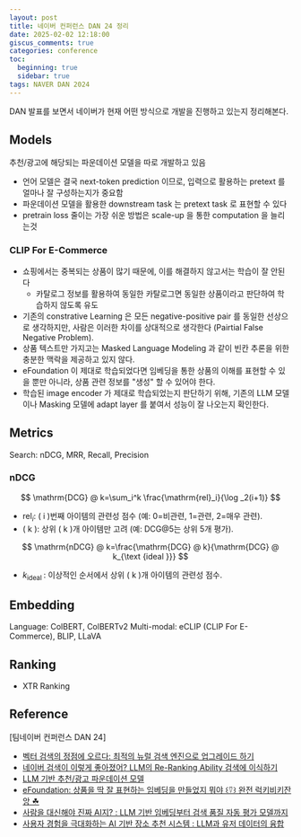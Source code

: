 ```yaml
---
layout: post
title: 네이버 컨퍼런스 DAN 24 정리
date: 2025-02-02 12:18:00
giscus_comments: true
categories: conference
toc:
  beginning: true
  sidebar: true
tags: NAVER DAN 2024
---
```


DAN 발표를 보면서 네이버가 현재 어떤 방식으로 개발을 진행하고 있는지 정리해본다.

## Models

추천/광고에 해당되는 파운데이션 모델을 따로 개발하고 있음

- 언어 모델은 결국 next-token prediction 이므로, 입력으로 활용하는 pretext 를 얼마나 잘 구성하는지가 중요함
- 파운데이션 모델을 활용한 downstream task 는 pretext task 로 표현할 수 있다
- pretrain loss 줄이는 가장 쉬운 방법은 scale-up 을 통한 computation 을 늘리는것

### CLIP For E-Commerce

- 쇼핑에서는 중복되는 상품이 많기 때문에, 이를 해결하지 않고서는 학습이 잘 안된다
  - 카탈로그 정보를 활용하여 동일한 카탈로그면 동일한 상품이라고 판단하여 학습하지 않도록 유도
- 기존의 constrative Learning 은 모든 negative-positive pair 를 동일한 선상으로 생각하지만, 사람은 이러한 차이를 상대적으로 생각한다 (Pairtial False Negative Problem).
- 상품 텍스트만 가지고는 Masked Language Modeling 과 같이 빈칸 추론을 위한 충분한 맥락을 제공하고 있지 않다.
- eFoundation 이 제대로 학습되었다면 임베딩을 통한 상품의 이해를 표현할 수 있을 뿐만 아니라, 상품 관련 정보를 "생성" 할 수 있어야 한다.
- 학습된 image encoder 가 제대로 학습되었는지 판단하기 위해, 기존의 LLM 모델이나 Masking 모델에 adapt layer 를 붙여서 성능이 잘 나오는지 확인한다.

## Metrics

Search: nDCG, MRR, Recall, Precision

### nDCG

$$
\mathrm{DCG} @ k=\sum_i^k \frac{\mathrm{rel}_i}{\log _2(i+1)}
$$

- $\text{rel}_i$: \( i \)번째 아이템의 관련성 점수 (예: 0=비관련, 1=관련, 2=매우 관련).
- \( k \): 상위 \( k \)개 아이템만 고려 (예: DCG@5는 상위 5개 평가).

$$
\mathrm{nDCG} @ k=\frac{\mathrm{DCG} @ k}{\mathrm{DCG} @ k_{\text {ideal }}}
$$

- $k_{\text {ideal }}$: 이상적인 순서에서 상위 \( k \)개 아이템의 관련성 점수.

## Embedding

Language: ColBERT, ColBERTv2
Multi-modal: eCLIP (CLIP For E-Commerce), BLIP, LLaVA

## Ranking

- XTR Ranking

## Reference

[팀네이버 컨퍼런스 DAN 24]

- [벡터 검색의 정점에 오르다: 최적의 뉴럴 검색 엔진으로 업그레이드 하기](https://tv.naver.com/v/67452264)
- [네이버 검색이 이렇게 좋아졌어? LLM의 Re-Ranking Ability 검색에 이식하기](https://tv.naver.com/v/67444172)
- [LLM 기반 추천/광고 파운데이션 모델](https://tv.naver.com/v/67445059)
- [eFoundation: 상품을 딱 잘 표현하는 임베딩을 만들었지 뭐야 ꒰⍢꒱ 완전 럭키비키잔앙 ☘︎](https://tv.naver.com/v/67444878)
- [사람을 대신해야 진짜 AI지? : LLM 기반 임베딩부터 검색 품질 자동 평가 모델까지](https://tv.naver.com/v/67453467)
- [사용자 경험을 극대화하는 AI 기반 장소 추천 시스템 : LLM과 유저 데이터의 융합](https://tv.naver.com/v/67445325)
